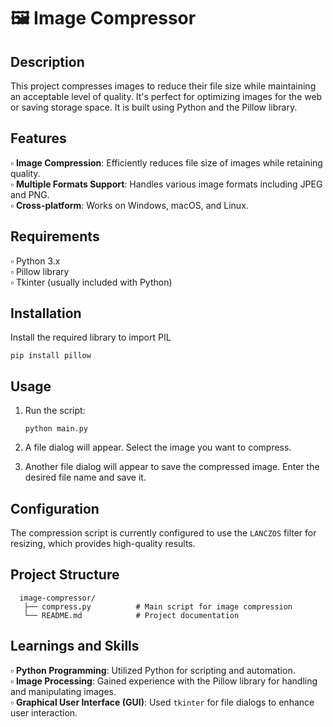 # 🖼️ Image Compressor
## Description 

This project compresses images to reduce their file size while maintaining an acceptable level of quality. It's perfect for optimizing images for the web or saving storage space.
It is built using Python and the Pillow library.<br>

## Features 

▫️ **Image Compression**: Efficiently reduces file size of images while retaining quality.<br>
▫️ **Multiple Formats Support**: Handles various image formats including JPEG and PNG.<br>
▫️ **Cross-platform**: Works on Windows, macOS, and Linux.<br>

## Requirements

▫️ Python 3.x<br>
▫️ Pillow library<br>
▫️ Tkinter (usually included with Python)<br>

## Installation

Install the required library to import PIL<br>

    pip install pillow 

## Usage

 1. Run the script:<br>

        python main.py
    
2. A file dialog will appear. Select the image you want to compress.<br>
3. Another file dialog will appear to save the compressed image. Enter the desired file name and save it.<br>

## Configuration

The compression script is currently configured to use the <code>LANCZOS</code> filter for resizing, which provides high-quality results.<br>

## Project Structure

      image-compressor/
       ├── compress.py          # Main script for image compression
       └── README.md            # Project documentation

## Learnings and Skills

▫️ **Python Programming**: Utilized Python for scripting and automation.<br>
▫️ **Image Processing**: Gained experience with the Pillow library for handling and manipulating images.<br>
▫️ **Graphical User Interface (GUI)**: Used <code>tkinter</code> for file dialogs to enhance user interaction.<br>

